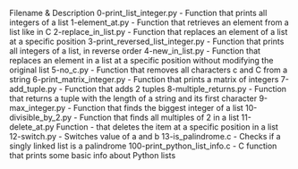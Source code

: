Filename &	Description
0-print_list_integer.py	- Function that prints all integers of a list
1-element_at.py	- Function that retrieves an element from a list like in C
2-replace_in_list.py	- Function that replaces an element of a list at
a specific position
3-print_reversed_list_integer.py -	Function that prints all integers
of a list, in reverse order
4-new_in_list.py	- Function that replaces an element in a list at a
specific position without modifying the original list
5-no_c.py	- Function that removes all characters c and C from a string
6-print_matrix_integer.py	- Function that prints a matrix of integers
7-add_tuple.py	- Function that adds 2 tuples
8-multiple_returns.py -	Function that returns a tuple with the length
of a string and its first character
9-max_integer.py -	Function that finds the biggest integer of a list
10-divisible_by_2.py -	Function that finds all multiples of 2 in a list
11-delete_at.py	Function - that deletes the item at a specific position
in a list
12-switch.py	- Switches value of a and b
13-is_palindrome.c	- Checks if a singly linked list is a palindrome
100-print_python_list_info.c -	C function that prints some basic info
about Python lists
